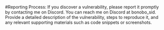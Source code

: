 #Reporting Process: If you discover a vulnerability, please report it promptly by contacting me on Discord. You can reach me on Discord at bonobo_sid. Provide a detailed description of the vulnerability, steps to reproduce it, and any relevant supporting materials such as code snippets or screenshots.
